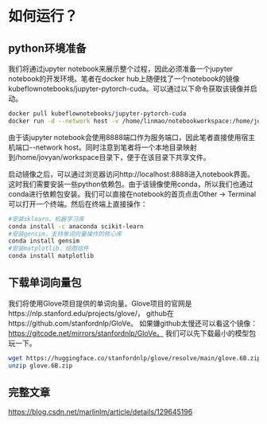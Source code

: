# 如何运行？
## python环境准备
我们将通过jupyter notebook来展示整个过程，因此必须准备一个jupyter notebook的开发环境。笔者在docker hub上随便找了一个notebook的镜像kubeflownotebooks/jupyter-pytorch-cuda。可以通过以下命令获取该镜像并启动。
```bash
docker pull kubeflownotebooks/jupyter-pytorch-cuda
docker run -d --network host -v /home/linmao/notebookworkspace:/home/jovyan/workspace kubeflownotebooks/jupyter-pytorch-cuda
```
由于该jupyter notebook会使用8888端口作为服务端口，因此笔者直接使用宿主机端口--network host。同时注意到笔者将一个本地目录映射到/home/jovyan/workspace目录下，便于在该目录下共享文件。

启动镜像之后，可以通过浏览器访问http://localhost:8888进入notebook界面。这时我们需要安装一些python依赖包。由于该镜像使用conda，所以我们也通过conda进行依赖包安装。我们可以直接在notebook的首页点击Other -> Terminal可以打开一个终端。然后在终端上直接操作：

```bash
#安装sklearn，机器学习库
conda install -c anaconda scikit-learn
#安装gensim，支持单词向量操作的核心库
conda install gensim
#安装matplotlib，绘图组件
conda install matplotlib
```

## 下载单词向量包

我们将使用Glove项目提供的单词向量。Glove项目的官网是https://nlp.stanford.edu/projects/glove/，
github在https://github.com/stanfordnlp/GloVe。
如果嫌github太慢还可以看这个镜像：https://gitcode.net/mirrors/stanfordnlp/GloVe。
我们可以先下载最小的模型包玩一下。
```bash
wget https://huggingface.co/stanfordnlp/glove/resolve/main/glove.6B.zip
unzip glove.6B.zip
```

## 完整文章
https://blog.csdn.net/marlinlm/article/details/129645196
